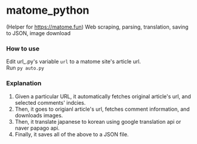 # matome_python
(Helper for https://matome.fun) Web scraping, parsing, translation, saving to JSON, image download

### How to use
Edit url_.py's variable ```url``` to a matome site's article url.<br/>
Run ```py auto.py```

### Explanation
1. Given a particular URL, it automatically fetches original article's url, and selected comments' indcies.
2. Then, it goes to origianl article's url, fetches comment information, and downloads images.
3. Then, it translate japanese to korean using google translation api or naver papago api.
4. Finally, it saves all of the above to a JSON file.
